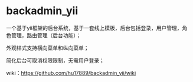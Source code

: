 backadmin_yii
=============

一个基于yii框架的后台系统，基于一套线上模板，后台包括登录，用户管理，角色管理，路由管理（后台功能）；

外观样式支持横向菜单和纵向菜单；

简化后台可取消权限限制，无需用户登录；



wiki：https://github.com/hu17889/backadmin_yii/wiki
